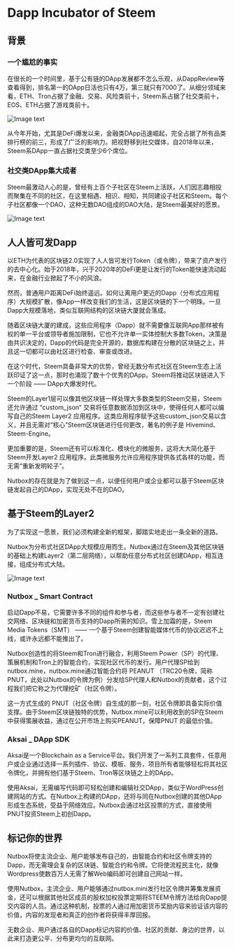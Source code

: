 # Dapp Incubator of Steem

## 背景

### 一个尴尬的事实

在很长的一个时间里，基于公有链的DApp发展都不怎么乐观，从DappReview等查看得到，排名第一的DApp日活也只有4万，第三就只有7000了。从细分领域来看，ETH、Tron占据了金融、交易、风险类前十，Steem系占据了社交类前十，EOS、ETH占据了游戏类前十。

![Image text](http://wherein.mobi/wp-content/uploads/2020/11/DApp.png)

从今年开始，尤其是DeFi爆发以来，金融类DApp迅速崛起，完全占据了所有品类排行榜的前三，形成了广泛的影响力。把视野移到社交媒体，自2018年以来，Steem系DApp一直占据社交类至少6个席位。

### 社交类DApp集大成者

Steem最激动人心的是，曾经有上百个子社区在Steem上活跃，人们因志趣相投而聚集在不同的社区，在这里相遇、相识、相知，共同建设子社区和Steem。每个子社区都像一个DAO，这种无数DAO组成的DAO大陆，是Steem最美好的愿景。

![Image text](http://wherein.mobi/wp-content/uploads/2020/11/steem-dapp.png)

## 人人皆可发Dapp

以ETH为代表的区块链2.0实现了人人皆可发行Token（或令牌），带来了资产发行的去中心化。始于2018年，兴于2020年的DeFi更是让发行的Token能快速流动起来，在金融行业掀起了不小的风浪。

然而，普通用户距离DeFi始终遥远。如何让离用户更近的Dapp（分布式应用程序）大规模扩散，像App一样改变我们的生活，这是区块链的下一个明珠。一旦Dapp大规模落地，类似互联网结构的区块链大厦就会落成。

随着区块链大厦的建成，这些应用程序（Dapp）就不需要像互联网App那样被有权的单一平台或领导者施加限制，它也不允许单一实体控制大多数Token。决策是由共识决定的，Dapp的代码是完全开源的，数据库构建在分散的区块链之上，并且这一切都可以由社区进行检查、审查或改进。

在这个时代，Steem具备非常大的优势，曾经无数分布式社区在Steem生态上活跃印证了这一点，那时也涌现了数十个优秀的DApp。Steem将推动区块链进入下一个阶段 —— DApp大爆发时代。

Steem的Layer1层可以像其他区块链一样处理大多数类型的Steem交易，Steem还允许通过 “custom_json” 交易将任意数据添加到区块中，使得任何人都可以编写自己的Steem Layer2 应用程序。这类应用程序赋予这些custom_json交易以含义，并且无需对“核心”Steem区块链进行任何更改，著名的例子是 Hivemind、Steem-Engine。

更加重要的是，Steem还有可以标准化、模块化的微服务，这将大大简化基于Steem开发Layer2 应用程序。此类微服务允许应用程序提供各式各样的功能，而无需“重新发明轮子”。

Nutbox的存在就是为了做到这一点，以便任何用户或企业都可以基于Steem区块链发起自己的DApp，实现无处不在的DAO。

## 基于Steem的Layer2

为了实现这一愿景，我们必须构建全新的框架，脚踏实地走出一条全新的道路。

Nutbox为分布式社区DApp大规模应用而生。Nutbox通过在Steem及其他区块链的基础上构建Layer2（第二层网络），以帮助任意分布式社区创建DApp，相互连接，组成分布式大陆。

![Image text](http://wherein.mobi/wp-content/uploads/2020/11/nutbox.png)

### Nutbox _ Smart Contract

启动Dapp不易，它需要许多不同的组件和参与者，而这些参与者不一定有创建社交网络、区块链和加密货币支持的Dapp所需的知识。雪上加霜的是，Steem Media Tokens（SMT） —— 一个基于Steem创建智能媒体代币的协议迟迟不上线，或许永远都不能推出了。

Nutbox创造性的将Steem和Tron进行融合，利用Steem Power（SP）的代理、策展机制和Tron上的智能合约，实现社区代币的发行。用户代理SP给到nutbox.mine，nutbox.mine通过智能合约将 PEANUT （TRC20令牌，简称PNUT，此处以Nutbox的令牌为例）分发给SP代理人和Nutbox的贡献者，这个过程我们把它称之为代理挖矿（社区令牌）。

这一方式生成的 PNUT（社区令牌）自生成的那一刻，社区令牌即具备实际价值支撑。由于Steem区块链独特的优势，Nutbox.mine可以利用收到的SP在Steem中获得策展收益，通过在公开市场上购买PEANUT，保障PNUT 的最低价值。

### Aksai _ DApp SDK

Aksai是一个Blockchain as a Service平台。我们开发了一系列工具套件，任意用户或企业通过选择一系列插件、协议、模板、服务，项目所有者能够轻松将其社区令牌化，并拥有他们基于Steem、Tron等区块链之上的DApp。

使用Aksai，无需编写代码即可轻松创建和编辑社交DApp，类似于WordPress创建网站的方式。在Nutbox上构建的DApp，还将与同在Nutbox创建的其他DApp形成生态系统，受益于网络效应。Nutbox会通过社区投票的方式，直接使用 PNUT投资Steem上初创Dapp。

## 标记你的世界

Nutbox将使主流企业、用户能够发布自己的，由智能合约和社区令牌支持的Dapp，而无需理会复杂的区块链、智能合约和令牌。它将使流程民主化，就像Wordpress使数百万人无需了解Web编码即可创建自己网站一样。

使用Nutbox，主流企业、用户能够通过nutbox.mini发行社区令牌并筹集发展资金，还可以根据其他社区成员的股权加权投票定期将STEEM令牌方法给向Dapp提交内容的人员。通过这种机制，投票的人通过用加密货币奖励内容来验证该内容的价值，内容的发现者和真正的创作者将获得丰厚回报。

无数企业、用户通过各自的Dapp标记内容的价值、社区的贡献、身边的世界，以此来打造更公平、分布更均匀的互联网。
